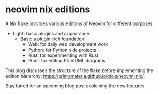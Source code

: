 # neovim nix editions

A Nix flake provides various editions of Neovim for different purposes:

- Light: basic plugins and appearance
  - Base: a plugin-rich foundation
    - Web: for daily web development work
    - Python: for Python side projects
    - Rust: for experimenting with Rust
    - Puml: for editing PlantUML diagrams

This blog discusses the structure of the flake before implementing the edition hierarchy:
https://primamateria.github.io/blog/neovim-nix/.

Stay tuned for an upcoming blog post explaining the new features.

